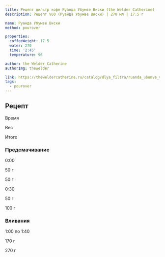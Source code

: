 ```yaml
---
title: Рецепт фильтр кофе Руанда Убумве Виски (the Welder Catherine)
description: Рецепт V60 (Руанда Убумве Виски) | 270 мл | 17.5 г

name: Руанда Убумве Виски
method: pourover

properties:
  coffeeWeight: 17.5
  water: 270
  time: '2:45'
  temperature: 96

author: the Welder Catherine
authorImg: thewelder

link: https://theweldercatherine.ru/catalog/dlya_filtra/ruanda_ubumve_viski/
tags:
  - pourover
---
```


## Рецепт


<div class="time-line">

Время

Вес

Итого

</div>

### Предсмачивание

<div class="time-line">

0:00

50 г

50 г

</div>

<div class="time-line">

0:30

50 г

100 г

</div>


### Вливания

<div class="time-line">

1:00 по 1:40

170 г

270 г

</div>
<br/>

